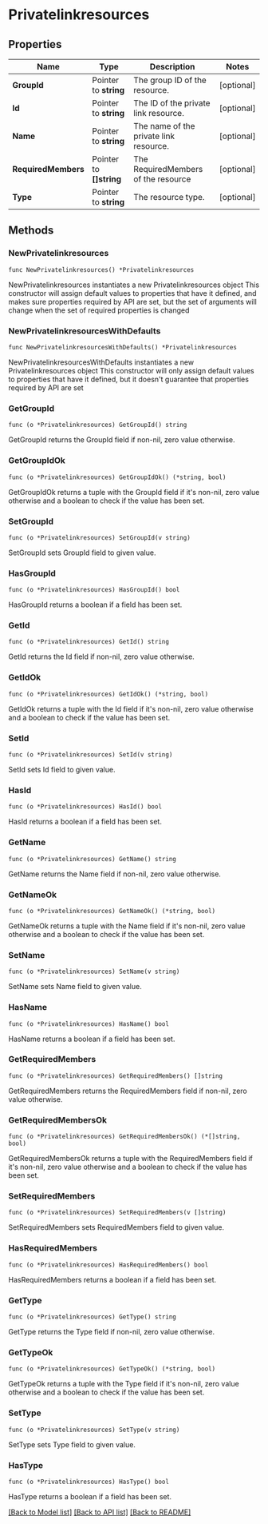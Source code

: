 # Privatelinkresources

## Properties

Name | Type | Description | Notes
------------ | ------------- | ------------- | -------------
**GroupId** | Pointer to **string** | The group ID of the resource. | [optional] 
**Id** | Pointer to **string** | The ID of the private link resource. | [optional] 
**Name** | Pointer to **string** | The name of the private link resource. | [optional] 
**RequiredMembers** | Pointer to **[]string** | The RequiredMembers of the resource | [optional] 
**Type** | Pointer to **string** | The resource type. | [optional] 

## Methods

### NewPrivatelinkresources

`func NewPrivatelinkresources() *Privatelinkresources`

NewPrivatelinkresources instantiates a new Privatelinkresources object
This constructor will assign default values to properties that have it defined,
and makes sure properties required by API are set, but the set of arguments
will change when the set of required properties is changed

### NewPrivatelinkresourcesWithDefaults

`func NewPrivatelinkresourcesWithDefaults() *Privatelinkresources`

NewPrivatelinkresourcesWithDefaults instantiates a new Privatelinkresources object
This constructor will only assign default values to properties that have it defined,
but it doesn't guarantee that properties required by API are set

### GetGroupId

`func (o *Privatelinkresources) GetGroupId() string`

GetGroupId returns the GroupId field if non-nil, zero value otherwise.

### GetGroupIdOk

`func (o *Privatelinkresources) GetGroupIdOk() (*string, bool)`

GetGroupIdOk returns a tuple with the GroupId field if it's non-nil, zero value otherwise
and a boolean to check if the value has been set.

### SetGroupId

`func (o *Privatelinkresources) SetGroupId(v string)`

SetGroupId sets GroupId field to given value.

### HasGroupId

`func (o *Privatelinkresources) HasGroupId() bool`

HasGroupId returns a boolean if a field has been set.

### GetId

`func (o *Privatelinkresources) GetId() string`

GetId returns the Id field if non-nil, zero value otherwise.

### GetIdOk

`func (o *Privatelinkresources) GetIdOk() (*string, bool)`

GetIdOk returns a tuple with the Id field if it's non-nil, zero value otherwise
and a boolean to check if the value has been set.

### SetId

`func (o *Privatelinkresources) SetId(v string)`

SetId sets Id field to given value.

### HasId

`func (o *Privatelinkresources) HasId() bool`

HasId returns a boolean if a field has been set.

### GetName

`func (o *Privatelinkresources) GetName() string`

GetName returns the Name field if non-nil, zero value otherwise.

### GetNameOk

`func (o *Privatelinkresources) GetNameOk() (*string, bool)`

GetNameOk returns a tuple with the Name field if it's non-nil, zero value otherwise
and a boolean to check if the value has been set.

### SetName

`func (o *Privatelinkresources) SetName(v string)`

SetName sets Name field to given value.

### HasName

`func (o *Privatelinkresources) HasName() bool`

HasName returns a boolean if a field has been set.

### GetRequiredMembers

`func (o *Privatelinkresources) GetRequiredMembers() []string`

GetRequiredMembers returns the RequiredMembers field if non-nil, zero value otherwise.

### GetRequiredMembersOk

`func (o *Privatelinkresources) GetRequiredMembersOk() (*[]string, bool)`

GetRequiredMembersOk returns a tuple with the RequiredMembers field if it's non-nil, zero value otherwise
and a boolean to check if the value has been set.

### SetRequiredMembers

`func (o *Privatelinkresources) SetRequiredMembers(v []string)`

SetRequiredMembers sets RequiredMembers field to given value.

### HasRequiredMembers

`func (o *Privatelinkresources) HasRequiredMembers() bool`

HasRequiredMembers returns a boolean if a field has been set.

### GetType

`func (o *Privatelinkresources) GetType() string`

GetType returns the Type field if non-nil, zero value otherwise.

### GetTypeOk

`func (o *Privatelinkresources) GetTypeOk() (*string, bool)`

GetTypeOk returns a tuple with the Type field if it's non-nil, zero value otherwise
and a boolean to check if the value has been set.

### SetType

`func (o *Privatelinkresources) SetType(v string)`

SetType sets Type field to given value.

### HasType

`func (o *Privatelinkresources) HasType() bool`

HasType returns a boolean if a field has been set.


[[Back to Model list]](../README.md#documentation-for-models) [[Back to API list]](../README.md#documentation-for-api-endpoints) [[Back to README]](../README.md)


